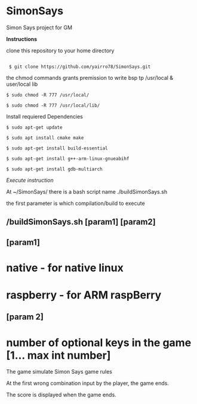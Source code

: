 # SimonSays
Simon Says project for GM

**Instructions**


clone this repository to your home directory 
```

 $ git clone https://github.com/yairro78/SimonSays.git

```

the chmod commands grants premission to write bsp tp /usr/local &
user/local lib
```
$ sudo chmod -R 777 /usr/local/

$ sudo chmod -R 777 /usr/local/lib/
```
Install requiered Dependencies 
```
$ sudo apt-get update                      

$ sudo apt install cmake make               

$ sudo apt-get install build-essential        

$ sudo apt-get install g++-arm-linux-gnueabihf 

$ sudo apt-get install gdb-multiarch          
```

*Execute instruction* 

At ~/SimonSays/ there is a bash script name  ./buildSimonSays.sh 

the first parameter is which compilation/build to execute


## **/buildSimonSays.sh  [param1]  [param2]**

## [param1]


# native - for native linux 

# raspberry - for ARM raspBerry


 ## [param 2]


 # number of optional keys in the  game [1... max int number]

 The game simulate Simon Says game rules

At the first wrong combination input by the player, the game ends.

The score is displayed when the game ends.


